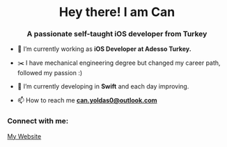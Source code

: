 <h1 align="center">Hey there! I am Can</h1>
<h3 align="center">A passionate self-taught iOS developer from Turkey</h3>

- 🔭  I’m currently working as **iOS Developer at Adesso Turkey.** 

- ✂️   I have mechanical engineering degree but changed my career path, followed my passion :)

- 🌱  I’m currently developing in **Swift** and each day improving.

- 📫 How to reach me **can.yoldas0@outlook.com**

<h3 align="left">Connect with me:</h3>
<p align="left">
<a href="https://www.cyoldas.com/" target="blank"> My Website </a>
